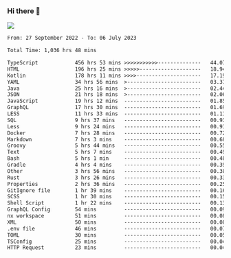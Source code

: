 ### Hi there 👋

<!--<a href="https://github.com/search?o=desc&q=author%3Abushiyi&s=committer-date&type=Commits">-->
<!--    <img align="center" height = "178" src="https://github-readme-stats.vercel.app/api?username=bushiyi&count_private=true&show_icons=true&theme=noctis_minimus&hide=contribs&include_all_commits=true" />-->
<!--</a>-->
<!--<a href="https://github.com/bushiyi?tab=repositories">-->
<!--    <img align="center" height = "178" src="https://github-readme-stats.vercel.app/api/top-langs/?username=bushiyi&count_private=true&theme=noctis_minimus" />-->
<!--</a>-->
 
<!-- [![Ashutosh's github activity graph](https://activity-graph.herokuapp.com/graph?username=bushiyi&theme=react&bg_color=1B2932&point=698B69&line=698B69)](https://github.com/ashutosh00710/github-readme-activity-graph)
 -->


![](https://raw.githubusercontent.com/bushiyi/bushiyi/master/assets/github-contribution-grid-snake.svg)

<!--START_SECTION:waka-->

```txt
From: 27 September 2022 - To: 06 July 2023

Total Time: 1,036 hrs 48 mins

TypeScript            456 hrs 53 mins >>>>>>>>>>>--------------   44.07 %
HTML                  196 hrs 25 mins >>>>>--------------------   18.94 %
Kotlin                178 hrs 11 mins >>>>---------------------   17.19 %
YAML                  34 hrs 56 mins  >------------------------   03.37 %
Java                  25 hrs 16 mins  >------------------------   02.44 %
JSON                  21 hrs 18 mins  >------------------------   02.06 %
JavaScript            19 hrs 12 mins  -------------------------   01.85 %
GraphQL               17 hrs 30 mins  -------------------------   01.69 %
LESS                  11 hrs 33 mins  -------------------------   01.11 %
SQL                   9 hrs 37 mins   -------------------------   00.93 %
Less                  9 hrs 24 mins   -------------------------   00.91 %
Docker                7 hrs 28 mins   -------------------------   00.72 %
Markdown              7 hrs 3 mins    -------------------------   00.68 %
Groovy                5 hrs 44 mins   -------------------------   00.55 %
Text                  5 hrs 7 mins    -------------------------   00.49 %
Bash                  5 hrs 1 min     -------------------------   00.48 %
Gradle                4 hrs 4 mins    -------------------------   00.39 %
Other                 3 hrs 56 mins   -------------------------   00.38 %
Rust                  3 hrs 26 mins   -------------------------   00.33 %
Properties            2 hrs 36 mins   -------------------------   00.25 %
GitIgnore file        1 hr 39 mins    -------------------------   00.16 %
SCSS                  1 hr 30 mins    -------------------------   00.15 %
Shell Script          1 hr 22 mins    -------------------------   00.13 %
GraphQL Config        54 mins         -------------------------   00.09 %
nx workspace          51 mins         -------------------------   00.08 %
XML                   50 mins         -------------------------   00.08 %
.env file             46 mins         -------------------------   00.07 %
TOML                  30 mins         -------------------------   00.05 %
TSConfig              25 mins         -------------------------   00.04 %
HTTP Request          23 mins         -------------------------   00.04 %
```

<!--END_SECTION:waka-->


